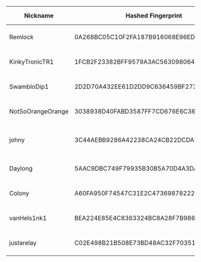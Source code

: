 | Nickname |  Hashed Fingerprint	| Or Addresses | Contact | Running | Flags | Last Seen | First Seen | Last Restarted | Advertised Bandwidth | Platform | Version | Version Status | Recommended Version | Verified hostnames | Exit policy |
|---|---|---|---|---|---|---|---|---|---|---|---|---|---|---|---|
|Remlock | 0A268BC05C10F2FA187B916068E96ED3C481ED38 | ["91.98.19.117:443","[2a01:4f8:1c1c:608c::1]:443"] | Hiianaclip@proton.me | false | Running, V2Dir, Valid | 2025-10-04 05:00:00 | 2025-10-04 05:00:00 | 2025-10-04 04:26:55 | 0 | Tor 0.4.8.18 on Linux | 0.4.8.18 | recommended | true | ["static.117.19.98.91.clients.your-server.de"] | ["reject *:*"]|
|KinkyTronicTR1 | 1FCB2F23382BFF9579A3AC563098064A4F7EE4F0 | ["185.132.53.218:443","[2a14:c380:50:11::218]:443"] | kinkytronic@proton.me | false | Running, Valid | 2025-10-04 04:00:00 | 2025-10-04 02:00:00 | 2025-10-04 03:59:59 | 0 | Tor 0.4.8.18 on Linux | 0.4.8.18 | recommended | true | ["gw.nade.foo"] | ["reject *:*"]|
|SwambloDip1 | 2D2D70A432EE61D2DD9C636459BF2733F7CF83F6 | ["79.127.147.68:35972"] | swamblodip@tutamail.com | true | Running, V2Dir, Valid | 2025-10-04 12:00:00 | 2025-10-04 01:00:00 | 2025-10-03 23:58:31 | 0 | Tor 0.4.8.18 on Linux | 0.4.8.18 | recommended | true | N/A | ["reject *:*"]|
|NotSoOrangeOrange | 3038938D40FABD3587FF7CD676E6C36139BD9B7E | ["81.180.92.202:443"] | none | true | Running, V2Dir, Valid | 2025-10-04 12:00:00 | 2025-10-04 06:00:00 | 2025-10-04 04:51:22 | 0 | Tor 0.4.8.10 on Linux | 0.4.8.10 | recommended | true | N/A | ["reject *:*"]|
|johny | 3C44AEBB9286A42238CA24CB22DCDA9F0E4F332C | ["176.189.86.253:9001"] | N/A | true | Running, V2Dir, Valid | 2025-10-04 12:00:00 | 2025-10-04 06:00:00 | 2025-10-04 04:51:53 | 102400 | Tor 0.4.8.17 on FreeBSD | 0.4.8.17 | recommended | true | ["jo137-h01-176-189-86-253.dsl.sta.abo.bbox.fr"] | ["reject *:*"]|
|Daylong | 5AAC9DBC749F79935B30B5A70D4A3DA21B9BFDC0 | ["91.98.163.10:443","[2a01:4f8:1c1e:5ade::1]:443"] | Daylong@proton.me | true | Running, V2Dir, Valid | 2025-10-04 12:00:00 | 2025-10-04 06:00:00 | 2025-10-04 04:54:35 | 0 | Tor 0.4.8.18 on Linux | 0.4.8.18 | recommended | true | ["static.10.163.98.91.clients.your-server.de"] | ["reject *:*"]|
|Colony | A60FA950F74547C31E2C473698782225BD0C2170 | ["91.98.19.117:443","[2a01:4f8:1c1c:608c::1]:443"] | Colony@proton.me | true | Running, V2Dir, Valid | 2025-10-04 12:00:00 | 2025-10-04 06:00:00 | 2025-10-04 04:53:44 | 0 | Tor 0.4.8.18 on Linux | 0.4.8.18 | recommended | true | ["static.117.19.98.91.clients.your-server.de"] | ["reject *:*"]|
|vanHels1nk1 | BEA224E85E4C8363324BC8A28F7B98631E48E196 | ["95.216.207.1:8443","[2a01:4f9:c011:221b::]:8443"] | Random Person <satyr AT gmx dot net> | true | Running, V2Dir, Valid | 2025-10-04 12:00:00 | 2025-10-04 10:00:00 | 2025-10-04 09:46:59 | 0 | Tor 0.4.8.18 on Linux | 0.4.8.18 | recommended | true | N/A | ["reject *:*"]|
|justarelay | C02E498B21B508E73BD48AC32F703511CA463B2D | ["172.245.152.225:443"] | email@email.com | true | Running, V2Dir, Valid | 2025-10-04 12:00:00 | 2025-10-04 00:00:00 | 2025-10-03 23:09:17 | 0 | Tor 0.4.8.10 on Linux | 0.4.8.10 | recommended | true | N/A | ["reject *:*"]|
